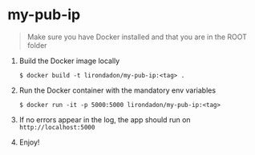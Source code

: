 # my-pub-ip
> Make sure you have Docker installed and that you are in the ROOT folder
1. Build the Docker image locally
   ```shell script
   $ docker build -t lirondadon/my-pub-ip:<tag> .
   ```

2. Run the Docker container with the mandatory env variables
   ```shell script
   $ docker run -it -p 5000:5000 lirondadon/my-pub-ip:<tag>
   ```

3. If no errors appear in the log, the app should run on `http://localhost:5000`

4. Enjoy!
